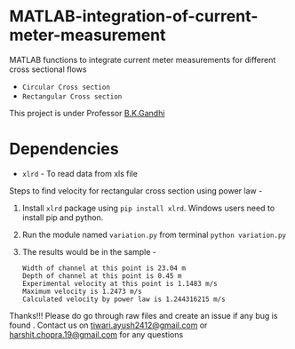 MATLAB-integration-of-current-meter-measurement
===============================================

MATLAB functions to integrate current meter measurements for different cross sectional flows

-  `Circular Cross section`
-  `Rectangular Cross section`

This project is under Professor [B.K.Gandhi](http://www.iitr.ac.in/departments/ME/pages/People+Faculty+bkgmefme.html)


Dependencies
============

- `xlrd` - To read data from xls file


Steps to find velocity for rectangular cross section using power law -

1. Install `xlrd` package using `pip install xlrd`. 
   Windows users need to install pip and python.

2. Run the module named `variation.py` from terminal
   `python variation.py`

3. The results would be in the sample - 
    ```
    Width of channel at this point is 23.04 m
    Depth of channel at this point is 0.45 m
    Experimental velocity at this point is 1.1483 m/s
    Maximum velocity is 1.2473 m/s
    Calculated velocity by power law is 1.244316215 m/s
    ```

Thanks!!!
Please do go through raw files and create an issue if any bug is found .
Contact us on tiwari.ayush2412@gmail.com or harshit.chopra.19@gmail.com for any questions
